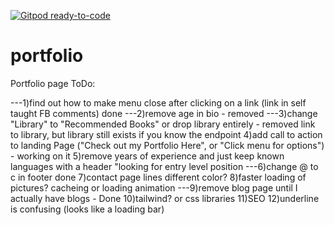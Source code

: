 [![Gitpod ready-to-code](https://img.shields.io/badge/Gitpod-ready--to--code-blue?logo=gitpod)](https://gitpod.io/#https://github.com/Spydirwebb/portfolio)

# portfolio
Portfolio page
ToDo:

---1)find out how to make menu close after clicking on a link (link in self taught FB comments) done
---2)remove age in bio - removed
---3)change "Library" to "Recommended Books" or drop library entirely - removed link to library, but library still exists if you know the endpoint
4)add call to action to landing Page ("Check out my Portfolio Here", or "Click menu for options") - working on it
5)remove years of experience and just keep known languages with a header "looking for entry level position
---6)change @ to c in footer done
7)contact page lines different color?
8)faster loading of pictures? cacheing or loading animation
---9)remove blog page until I actually have blogs - Done
10)tailwind? or css libraries
11)SEO
12)underline is confusing (looks like a loading bar)

